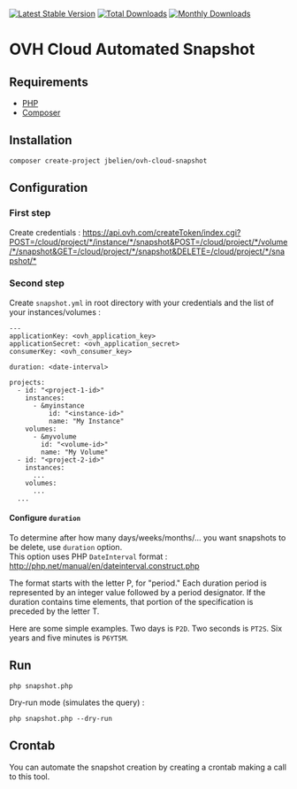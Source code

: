 [![Latest Stable Version](https://poser.pugx.org/jbelien/ovh-cloud-snapshot/v/stable)](https://packagist.org/packages/jbelien/ovh-cloud-snapshot)
[![Total Downloads](https://poser.pugx.org/jbelien/ovh-cloud-snapshot/downloads)](https://packagist.org/packages/jbelien/ovh-cloud-snapshot)
[![Monthly Downloads](https://poser.pugx.org/jbelien/ovh-cloud-snapshot/d/monthly.png)](https://packagist.org/packages/jbelien/ovh-cloud-snapshot)

# OVH Cloud Automated Snapshot

## Requirements

* [PHP](https://www.php.net/)
* [Composer](https://getcomposer.org/)

## Installation

```
composer create-project jbelien/ovh-cloud-snapshot
```

## Configuration

### First step

Create credentials :
<https://api.ovh.com/createToken/index.cgi?POST=/cloud/project/*/instance/*/snapshot&POST=/cloud/project/*/volume/*/snapshot&GET=/cloud/project/*/snapshot&DELETE=/cloud/project/*/snapshot/*>

### Second step

Create `snapshot.yml` in root directory with your credentials and the list of your instances/volumes :

```
---
applicationKey: <ovh_application_key>
applicationSecret: <ovh_application_secret>
consumerKey: <ovh_consumer_key>

duration: <date-interval>

projects:
  - id: "<project-1-id>"
    instances:
      - &myinstance
          id: "<instance-id>"
          name: "My Instance"
    volumes:
      - &myvolume
        id: "<volume-id>"
        name: "My Volume"
  - id: "<project-2-id>"
    instances:
      ...
    volumes:
      ...
  ...
```

#### Configure `duration`

To determine after how many days/weeks/months/... you want snapshots to be delete, use `duration` option.  
This option uses PHP `DateInterval` format : <http://php.net/manual/en/dateinterval.construct.php>

The format starts with the letter P, for "period." Each duration period is represented by an integer value followed by a period designator. If the duration contains time elements, that portion of the specification is preceded by the letter T.

Here are some simple examples. Two days is `P2D`. Two seconds is `PT2S`. Six years and five minutes is `P6YT5M`.

## Run

    php snapshot.php

Dry-run mode (simulates the query) :

    php snapshot.php --dry-run

## Crontab

You can automate the snapshot creation by creating a crontab making a call to this tool.
